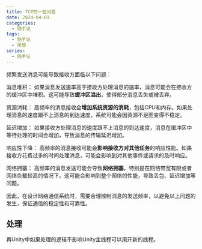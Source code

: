 ```yaml
---
title: TCP的一些问题
date: 2024-04-01
categories:
  - 随手记
tags:
  - 随手记
  - 所想
series:
  - 随手记
---
```


频繁发送消息可能导致接收方面临以下问题：

消息堆积： 如果消息发送速率高于接收方处理消息的速率，消息可能会在接收方的缓冲区中堆积。这可能导致**缓冲区溢出**，使得部分消息丢失或被丢弃。

资源消耗： 高频率的消息接收会**增加系统资源的消耗**，包括CPU和内存。如果处理消息的速度跟不上消息的到达速度，系统可能会因资源不足而变得不稳定。

延迟增加： 如果接收方处理消息的速度跟不上消息的到达速度，消息在缓冲区中等待处理的时间会增加，导致消息的传输延迟增加。

响应性下降： 高频率的消息接收可能会**影响接收方对其他任务**的响应性能。如果接收方花费过多的时间处理消息，可能会影响到对其他事件或请求的及时响应。

网络拥塞： 高频率的消息发送可能会导致**网络拥塞**，特别是在网络带宽有限或者网络负载较高的情况下。这可能会影响到整个网络的性能，导致丢包、延迟增加等问题。

因此，在设计网络通信系统时，需要合理控制消息的发送频率，以避免以上问题的发生，保证通信的稳定性和可靠性。

## 处理

再Unity中如果处理的逻辑不影响Unity主线程可以用开新的线程。